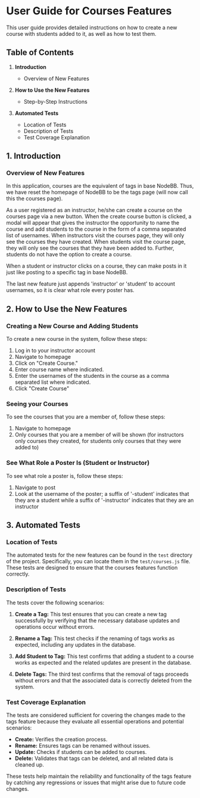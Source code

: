 # User Guide for Courses Features

This user guide provides detailed instructions on how to create a new course with students added to it, as well as how to test them. 

## Table of Contents

1. **Introduction**
   - Overview of New Features
   
2. **How to Use the New Features**
   - Step-by-Step Instructions

3. **Automated Tests**
   - Location of Tests
   - Description of Tests
   - Test Coverage Explanation

## 1. Introduction

### Overview of New Features

In this application, courses are the equivalent of tags in base NodeBB. Thus, we have reset the homepage of NodeBB to be the tags page (will now call this the courses page).

As a user registered as an instructor, he/she can create a course on the courses page via a new button. When the create course button is clicked, a modal will appear that gives the instructor the opportunity to name the course and add students to the course in the form of a comma separated list of usernames. When instructors visit the courses page, they will only see the courses they have created. When students visit the course page, they will only see the courses that they have been added to. Further, students do not have the option to create a course.

When a student or instructor clicks on a course, they can make posts in it just like posting to a specific tag in base NodeBB.

The last new feature just appends 'instructor' or 'student' to account usernames, so it is clear what role every poster has.

## 2. How to Use the New Features

### Creating a New Course and Adding Students

To create a new course in the system, follow these steps: 

1. Log in to your instructor account 
2. Navigate to homepage
3. Click on "Create Course."
4. Enter course name where indicated.
5. Enter the usernames of the students in the course as a comma separated list where indicated.
6. Click "Create Course"

### Seeing your Courses

To see the courses that you are a member of, follow these steps:

1. Navigate to homepage
2. Only courses that you are a member of will be shown (for instructors only courses they created, for students only courses that they were added to)

### See What Role a Poster Is (Student or Instructor)

To see what role a poster is, follow these steps: 

1. Navigate to post
2. Look at the username of the poster; a suffix of '-student' indicates that they are a student while a suffix of '-instructor' indicates that they are an instructor

## 3. Automated Tests

### Location of Tests

The automated tests for the new features can be found in the `test` directory of the project. Specifically, you can locate them in the `test/courses.js` file. These tests are designed to ensure that the courses features function correctly.

### Description of Tests

The tests cover the following scenarios:

1. **Create a Tag:** This test ensures that you can create a new tag successfully by verifying that the necessary database updates and operations occur without errors.

2. **Rename a Tag:** This test checks if the renaming of tags works as expected, including any updates in the database.

3. **Add Student to Tag:** This test confirms that adding a student to a course works as expected and the related updates are present in the database.

4. **Delete Tags:** The third test confirms that the removal of tags proceeds without errors and that the associated data is correctly deleted from the system.

### Test Coverage Explanation

The tests are considered sufficient for covering the changes made to the tags feature because they evaluate all essential operations and potential scenarios:

- **Create:** Verifies the creation process.
- **Rename:** Ensures tags can be renamed without issues.
- **Update:** Checks if students can be added to courses.
- **Delete:** Validates that tags can be deleted, and all related data is cleaned up.

These tests help maintain the reliability and functionality of the tags feature by catching any regressions or issues that might arise due to future code changes.
